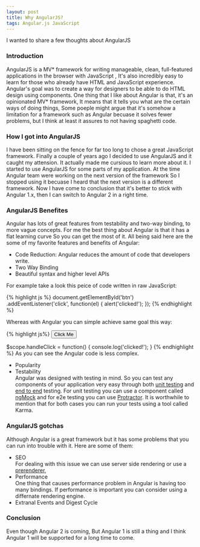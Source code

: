 ```yaml
---
layout: post
title: Why AngularJS? 
tags: Angular.js JavaScript
---
```



I wanted to share a few thoughts about AngularJS

### Introduction
AngularJS is a MV* framework for writing manageable, clean, full-featured applications in the browser with JavaScript , It's also incredibly easy to learn for those who already have HTML and JavaScript experience. Angular's goal was to create a way for designers to be able to do HTML design using components. One thing that I like about Angular is that, it's an opinionated MV* framework, It means that it tells you what are the certain ways of doing things, Some poeple might argue that it's somehow a limitation for a framework such as Angular becuase it solves fewer problems, but I think at least it assures to not having spaghetti code.

### How I got into AngularJS
I have been sitting on the fence for far too long to chose a great JavaScript framework. Finally a couple of years ago I decided to use AngularJS and it caught my attension. It actually made me cursious to learn more about it. I started to use AngularJS for some parts of my application. At the time Angular team were working on the next version of the framework So I stopped using it becuase I heard that the next version is a different framework. Now I have come to conclusion that it's better to stick with Angular 1.x, then I can switch to Angular 2 in a right time.

### AngularJS Benefites
Angular has lots of great features from testability and two-way binding, to more vague concepts. For me the best thing about Angular is that it has a flat learning curve So you can get the most of it. All being said here are the some of my favorite features and benefits of Angular:

- Code Reduction: Angular reduces the amount of code that developers write.
- Two Way Binding
- Beautiful syntax and higher level APIs

For example take a look this peice of code written in raw JavaScript:

{% highlight js %}
document.getElementById('btn')
.addEventListener('click', function(el) {
    alert('clicked!');
});
{% endhighlight %}

Whereas with Angular you can simple achieve same goal this way:

{% highlight js%}
<button id="btn" ng-click="handleClick()">Click Me</button>

$scope.handleClick = function() {
    console.log('clicked!');
}
{% endhighlight %}
As you can see the Angular code is less complex.

- Popularity  
- Testability  
  Angular was designed with testing in mind. So you can test any components of your application very easy through both [unit testing](https://docs.angularjs.org/guide/unit-testing) and [end to end](https://docs.angularjs.org/guide/e2e-testing) testing. For unit testing you can use a component called [ngMock](https://docs.angularjs.org/api/ngMock) and for e2e testing you can use [Protractor](https://github.com/angular/protractor). It is worthwhile to mention that for both cases you can run your tests using a tool called Karma.
    

### AngularJS gotchas
Although Angular is a great framework but it has some problems that you can run into trouble with it. Here are some of them:

- SEO  
  For dealing with this issue we can use server side rendering or use a [prerenderer](https://prerender.io/),
- Performance  
  One thing that causes performance problem in Angular is having too many bindings. If performance is important you can consider using a differnate rendering engine.
- Extranal Events and Digest Cycle

### Conclusion
Even though Angular 2 is coming, But Angular 1 is still a thing and I think Angular 1 will be supported for a long time to come.